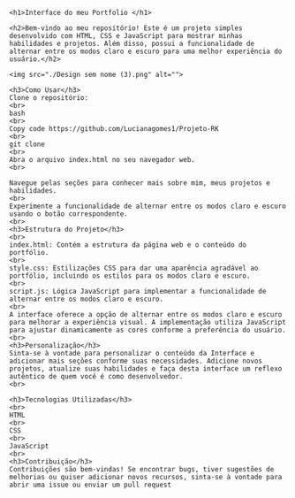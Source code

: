     
    <h1>Interface do meu Portfolio </h1>

    <h2>Bem-vindo ao meu repositório! Este é um projeto simples desenvolvido com HTML, CSS e JavaScript para mostrar minhas habilidades e projetos. Além disso, possui a funcionalidade de alternar entre os modos claro e escuro para uma melhor experiência do usuário.</h2>

    <img src="./Design sem nome (3).png" alt="">
    
    <h3>Como Usar</h3>
    Clone o repositório:
    <br>
    bash
    <br>
    Copy code https://github.com/Lucianagomes1/Projeto-RK
    <br>
    git clone 
    <br>
    Abra o arquivo index.html no seu navegador web.
    <br>
    
    Navegue pelas seções para conhecer mais sobre mim, meus projetos e habilidades.
    <br>
    Experimente a funcionalidade de alternar entre os modos claro e escuro usando o botão correspondente.
    <br>
    <h3>Estrutura do Projeto</h3>
    <br>
    index.html: Contém a estrutura da página web e o conteúdo do portfólio.
    <br>
    style.css: Estilizações CSS para dar uma aparência agradável ao portfólio, incluindo os estilos para os modos claro e escuro.
    <br>
    script.js: Lógica JavaScript para implementar a funcionalidade de alternar entre os modos claro e escuro.
    <br>
    A interface oferece a opção de alternar entre os modos claro e escuro para melhorar a experiência visual. A implementação utiliza JavaScript para ajustar dinamicamente as cores conforme a preferência do usuário.
    <br>
    <h3>Personalização</h3>
    Sinta-se à vontade para personalizar o conteúdo da Interface e adicionar mais seções conforme suas necessidades. Adicione novos projetos, atualize suas habilidades e faça desta interface um reflexo autêntico de quem você é como desenvolvedor.
    <br>
    
    <h3>Tecnologias Utilizadas</h3>
    <br>
    HTML
    <br>
    CSS
    <br>
    JavaScript
    <br>
    <h3>Contribuição</h3>
    Contribuições são bem-vindas! Se encontrar bugs, tiver sugestões de melhorias ou quiser adicionar novos recursos, sinta-se à vontade para abrir uma issue ou enviar um pull request
